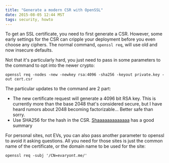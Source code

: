 ```yaml
---
title: "Generate a modern CSR with OpenSSL"
date: 2015-08-05 12:44 MST
tags: security, howto
---
```


To get an SSL certificate, you need to first generate a CSR. However, some
early settings for the CSR can cripple your deployment before you even choose
any ciphers. The normal command, `openssl req`, will use old and now insecure
defaults.

Not that it's particularly hard, you just need to pass in some parameters to the
command to opt into the newer crypto:

    openssl req -nodes -new -newkey rsa:4096 -sha256 -keyout private.key -out cert.csr

The particular updates to the command are 2 part:

- The new certificate request will generate a 4096 bit RSA key. This is
  currently more than the base 2048 that's considered secure, but I have heard
  rumors about 2048 becoming factorizable... Better safe than sorry.
- Use SHA256 for the hash in the CSR.
  [Shaaaaaaaaaaaaa](https://shaaaaaaaaaaaaa.com/) has a good summary

For personal sites, not EVs, you can also pass another parameter to openssl to
avoid it asking questions. All you need for those sites is just the common name
of the certificate, or the domain name to be used for the site:

    openssl req -subj '/CN=evaryont.me/'
